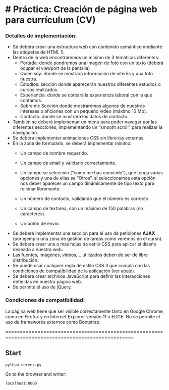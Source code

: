 # # Práctica: Creación de página web para currículum (CV)
### Detalles de implementación:

- Se deberá crear una estructura web con contenido semántico mediante las etiquetas de HTML 5.
- Dentro de la web encontraremos un mínimo de 3 temáticas diferentes:
	- Portada: donde pondremos una imagen de foto con un texto (deberá ocupar el viewport de la pantalla)
	- Quien soy: donde se mostrará información de interés y una foto nuestra.
	- Estudios: sección donde aparecerán nuestros diferentes estudios o cursos realizados.
	- Experiencia: donde se contará la experiencia laboral con la que contamos.
	- Sobre mi: Sección donde mostraremos algunos de nuestros intereses o aficiones con un pequeño video (máximo 10 Mb).
	- Contacto: donde se mostrará los datos de contacto
- También se deberá implementar un menú para poder navegar por las diferentes secciones, implementando un “smooth scroll”
para realizar la navegación.
- Se deberá implementar animaciones CSS sin librerías externas.
- En la zona de formulario, se deberá implementar mínimo:
	- Un campo de nombre requerido.
	- Un campo de email y validarlo correctamente.
	- Un campo se selección (“como me has conocido”), que
tenga varias opciones y una de ellas se “Otros”, si seleccionamos está opción nos deber aparecer un campo dinámicamente de tipo texto para rellenar libremente.
 
	- Un número de contacto, validando que el número es correcto
	- Un campo de textarea, con un máximo de 150 palabras (no caracteres).
	- Un botón de envio.
- Se deberá implementar una sección para el uso de peticiones
**AJAX** (por ejemplo una zona de gestión de tareas como veremos
en el curso).
- Se deberá crear una o más hojas de estilo CSS para aplicar el
diseño deseado a nuestra web.
- Las fuentes, imágenes, videos,... utilizados deben de ser de libre
distribución.
- Se puede usar cualquier regla de estilo CSS 3 que cumpla con las
condiciones de compatibilidad de la aplicación (ver abajo).
- Se deberá crear archivos JavaScript para definir las interacciones
definidas en nuestra página web.
- Se permite el uso de jQuery.

### Condiciones de compatibilidad:

La página web tiene que ser visible correctamente tanto en Google Chrome, como en Firefox y en Internet Explorer versión 11 o EDGE.
No se permite el uso de frameworks externos como Bootstrap.

==================================================================================================

## Start

	python server.py

Go to the browser and writer: 
	
	localhost:8000